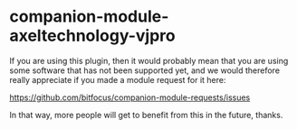 # companion-module-axeltechnology-vjpro

If you are using this plugin, 
then it would probably mean that you are using some software that has not been supported yet, 
and we would therefore really appreciate if you made a module request for it here:

https://github.com/bitfocus/companion-module-requests/issues

In that way, more people will get to benefit from this in the future, thanks.

